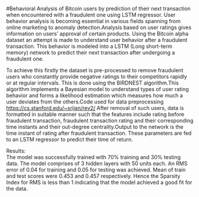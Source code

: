 #Behavioral Analysis of Bitcoin users by prediction of their next transaction when encountered with a fraudulent one using LSTM regressor.
User behavior analysis is becoming essential in various fields spanning from online marketing to anomaly detection.Analysis based on user ratings gives information on users’ approval of certain products. Using the Bitcoin alpha dataset an attempt is made to understand user behavior after a fraudulent transaction. This behavior is modeled into a LSTM (Long short-term memory) network to predict their next transaction after undergoing a fraudulent one.

To achieve this firstly the dataset is pre-processed to remove fraudulent users who constantly provide negative ratings to their competitors rapidly or at regular intervals. This is done using the BIRDNEST algorithm.This algorithm implements a Bayesian model to understand types of user rating behavior and forms a likelihood estimation which measures how much a user deviates from the others.Code used for data preprocessing https://cs.stanford.edu/~srijan/rev2/ After removal of such users, data is formatted in suitable manner such that the features include rating before fraudulent transaction, fraudulent transaction rating and their corresponding time instants and their out-degree centrality.Output to the network is the time instant of rating after fraudulent transaction. These parameters are fed to an LSTM regressor to predict their time of return.

Results:<br/>
The model was successfully trained with 70% training and 30% testing data. The model comprises of 3 hidden layers with 50 units each. An RMS error of 0.04 for training and 0.05 for testing was achieved. Mean of train and test scores were 0.453 and 0.457 respectively. Hence the Sparsity Index for RMS is less than 1 indicating that the model achieved a good fit for the data.

